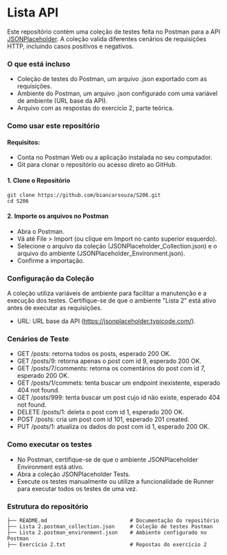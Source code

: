 
# Lista API

Este repositório contém uma coleção de testes feita no Postman para a API [JSONPlaceholder](https://jsonplaceholder.typicode.com). A coleção valida diferentes cenários de requisições HTTP, incluindo casos positivos e negativos.


### O que está incluso
- Coleção de testes do Postman, um arquivo .json exportado com as requisições.
- Ambiente do Postman, um arquivo .json configurado com uma variável de ambiente (URL base da API).
- Arquivo com as respostas do exercício 2, parte teórica.


### Como usar este repositório

#### Requisitos:
- Conta no Postman Web ou a aplicação instalada no seu computador.
- Git para clonar o repositório ou acesso direto ao GitHub.

#### 1. Clone o Repositório
``` git bash
git clone https://github.com/biancarsouza/S206.git
cd S206
```

#### 2. Importe os arquivos no Postman
- Abra o Postman.
- Vá até File > Import (ou clique em Import no canto superior esquerdo).
- Selecione o arquivo da coleção (JSONPlaceholder_Collection.json) e o arquivo do ambiente (JSONPlaceholder_Environment.json).
- Confirme a importação.


### Configuração da Coleção
A coleção utiliza variáveis de ambiente para facilitar a manutenção e a execução dos testes. Certifique-se de que o ambiente "Lista 2" está ativo antes de executar as requisições.

- URL: URL base da API (https://jsonplaceholder.typicode.com/).


### Cenários de Teste

- GET /posts: retorna todos os posts, esperado 200 OK.
- GET /posts/9: retorna apenas o post com id 9, esperado 200 OK.
- GET /posts/7/comments: retorna os comentários do post com id 7, esperado 200 OK.
- GET /posts/1/commets: tenta buscar um endpoint inexistente, esperado 404 not found.
- GET /posts/999: tenta buscar um post cujo id não existe, esperado 404 not found.
- DELETE /posts/1: deleta o post com id 1, esperado 200 OK.
- POST /posts: cria um post com id 101, esperado 201 created.
- PUT /posts/1: atualiza os dados do post com id 1, esperado 200 OK.


### Como executar os testes

- No Postman, certifique-se de que o ambiente JSONPlaceholder Environment está ativo.
- Abra a coleção JSONPlaceholder Tests.
- Execute os testes manualmente ou utilize a funcionalidade de Runner para executar todos os testes de uma vez.


### Estrutura do repositório

``` git bash
├── README.md                           # Documentação do repositório  
├── Lista 2.postman_collection.json     # Coleção de testes Postman  
├── Lista 2.postman_environment.json    # Ambiente configurado no Postman 
├── Exercício 2.txt                     # Repostas do exercício 2
```
